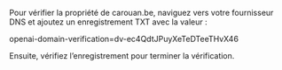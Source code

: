 Pour vérifier la propriété de carouan.be, naviguez vers votre fournisseur DNS et ajoutez un enregistrement TXT avec la valeur :

openai-domain-verification=dv-ec4QdtJPuyXeTeDTeeTHvX46

Ensuite, vérifiez l’enregistrement pour terminer la vérification.